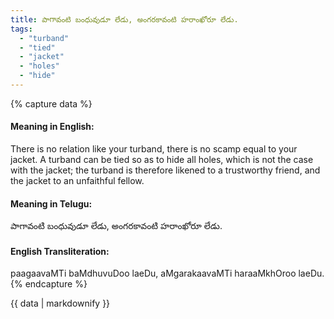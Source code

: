 ```yaml
---
title: పాగావంటి బంధువుడూ లేడు, అంగరకావంటి హరాంఖోరూ లేడు.
tags:
  - "turband"
  - "tied"
  - "jacket"
  - "holes"
  - "hide"
---
```


{% capture data %}
#### Meaning in English:
There is no relation like your turband, there is no scamp equal to your jacket.
A turband can be tied so as to hide all holes, which is not the case with the jacket; the turband is therefore likened to a trustworthy friend, and the jacket to an unfaithful fellow.

#### Meaning in Telugu:
పాగావంటి బంధువుడూ లేడు, అంగరకావంటి హరాంఖోరూ లేడు.

#### English Transliteration:
paagaavaMTi baMdhuvuDoo laeDu, aMgarakaavaMTi haraaMkhOroo laeDu.
{% endcapture %}

<div class="notice">{{ data | markdownify }}</div>

